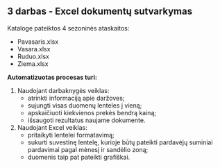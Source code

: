 ## 3 darbas - Excel dokumentų sutvarkymas
Kataloge pateiktos 4 sezoninės ataskaitos:<br>
* Pavasaris.xlsx
* Vasara.xlsx
* Ruduo.xlsx
* Ziema.xlsx

**Automatizuotas procesas turi:**
1. Naudojant darbaknygės veiklas:
    * atrinkti informaciją apie daržoves;
    * sujungti visas duomenų lenteles į vieną;
    * apskaičiuoti kiekvienos prekės bendrą kainą;
    * išsaugoti rezultatus naujame dokumente.
2. Naudojant Excel veiklas:
    * pritaikyti lentelei formatavimą;
    * sukurti suvestinę lentelę, kurioje būtų pateikti pardavėjų suminiai pardavimai pagal mėnesį ir sandėlio zoną;
    * duomenis taip pat pateikti grafiškai.